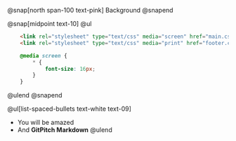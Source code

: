 @snap[north span-100 text-pink]
Background
@snapend

@snap[midpoint text-10]
@ul
```html
    <link rel="stylesheet" type="text/css" media="screen" href="main.css">
    <link rel="stylesheet" type="text/css" media="print" href="footer.css">
```
```css
    @media screen {
        * { 
            font-size: 16px;
        }
    }
```
@ulend
@snapend

@ul[list-spaced-bullets text-white text-09]
- You will be amazed
- And **GitPitch Markdown**
@ulend

